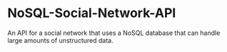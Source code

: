 # NoSQL-Social-Network-API
An API for a social network that uses a NoSQL database that can handle large amounts of unstructured data.
